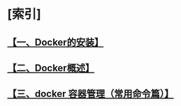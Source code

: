 # [索引]

## [【一、Docker的安装】](./docker0.md)
## [【二、Docker概述】](./docker1.md)
## [【三、docker 容器管理（常用命令篇）】](./docker2.md)
